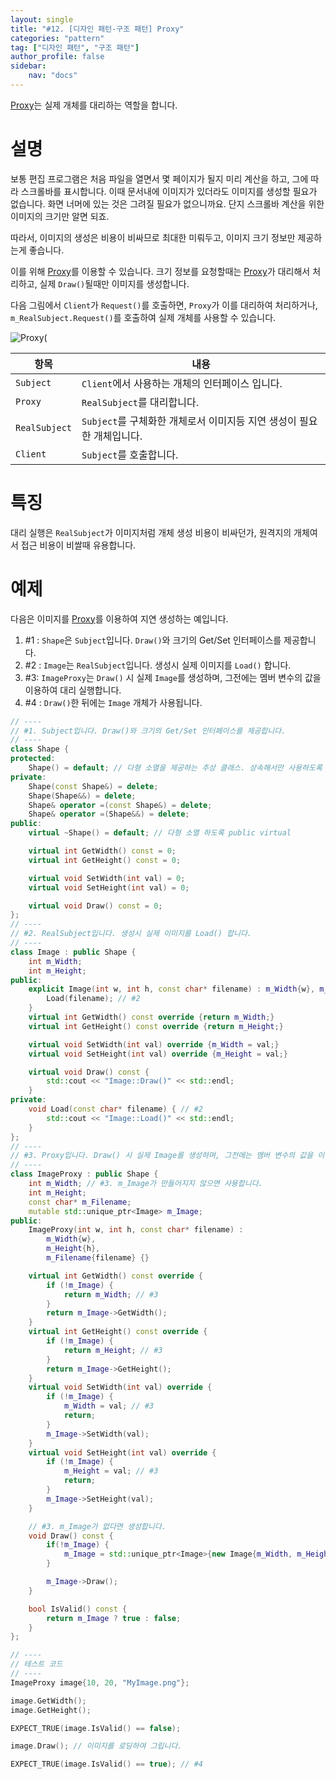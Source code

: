 ```yaml
---
layout: single
title: "#12. [디자인 패턴-구조 패턴] Proxy"
categories: "pattern"
tag: ["디자인 패턴", "구조 패턴"]
author_profile: false
sidebar: 
    nav: "docs"
---
```


[Proxy](https://tango1202.github.io/pattern/pattern-proxy/)는 실제 개체를 대리하는 역할을 합니다.

# 설명

보통 편집 프로그램은 처음 파일을 열면서 몇 페이지가 될지 미리 계산을 하고, 그에 따라 스크롤바를 표시합니다. 이때 문서내에 이미지가 있더라도 이미지를 생성할 필요가 없습니다. 화면 너머에 있는 것은 그려질 필요가 없으니까요. 단지 스크롤바 계산을 위한 이미지의 크기만 알면 되죠.

따라서, 이미지의 생성은 비용이 비싸므로 최대한 미뤄두고, 이미지 크기 정보만 제공하는게 좋습니다.

이를 위해 [Proxy](https://tango1202.github.io/pattern/pattern-proxy/)를 이용할 수 있습니다.
크기 정보를 요청할때는 [Proxy](https://tango1202.github.io/pattern/pattern-proxy/)가 대리해서 처리하고, 실제 `Draw()`될때만 이미지를 생성합니다. 

다음 그림에서 `Client`가 `Request()`를 호출하면, `Proxy`가 이를 대리하여 처리하거나, `m_RealSubject.Request()`를 호출하여 실제 개체를 사용할 수 있습니다.

![Proxy(](https://github.com/tango1202/tango1202.github.io/assets/133472501/37ec027d-96bc-4f8c-abc4-1ff6edbac4db)

|항목|내용|
|--|--|
|`Subject`|`Client`에서 사용하는 개체의 인터페이스 입니다.|
|`Proxy`|`RealSubject`를 대리합니다.|
|`RealSubject`|`Subject`를 구체화한 개체로서 이미지등 지연 생성이 필요한 개체입니다.|
|`Client`|`Subject`를 호출합니다.|

# 특징

대리 실행은 `RealSubject`가 이미지처럼 개체 생성 비용이 비싸던가, 원격지의 개체여서 접근 비용이 비쌀때 유용합니다. 

# 예제

다음은 이미지를 [Proxy](https://tango1202.github.io/pattern/pattern-proxy/)를 이용하여 지연 생성하는 예입니다.

1. #1 : `Shape`은 `Subject`입니다. `Draw()`와 크기의 Get/Set 인터페이스를 제공합니다.
2. #2 : `Image`는 `RealSubject`입니다. 생성시 실제 이미지를 `Load()` 합니다.
3. #3: `ImageProxy`는 `Draw()` 시 실제 `Image`를 생성하며, 그전에는 멤버 변수의 값을 이용하여 대리 실행합니다.
4. #4 : `Draw()`한 뒤에는 `Image` 개체가 사용됩니다.

```cpp
// ----
// #1. Subject입니다. Draw()와 크기의 Get/Set 인터페이스를 제공합니다.
// ----
class Shape {
protected:
    Shape() = default; // 다형 소멸을 제공하는 추상 클래스. 상속해서만 사용하도록 protected
private:
    Shape(const Shape&) = delete;
    Shape(Shape&&) = delete;
    Shape& operator =(const Shape&) = delete;
    Shape& operator =(Shape&&) = delete;          
public:
    virtual ~Shape() = default; // 다형 소멸 하도록 public virtual

    virtual int GetWidth() const = 0;
    virtual int GetHeight() const = 0;

    virtual void SetWidth(int val) = 0;
    virtual void SetHeight(int val) = 0;    

    virtual void Draw() const = 0;   
};
// ----
// #2. RealSubject입니다. 생성시 실제 이미지를 Load() 합니다.
// ----
class Image : public Shape {
    int m_Width;
    int m_Height;
public:
    explicit Image(int w, int h, const char* filename) : m_Width{w}, m_Height{h} {
        Load(filename); // #2
    }
    virtual int GetWidth() const override {return m_Width;}
    virtual int GetHeight() const override {return m_Height;}

    virtual void SetWidth(int val) override {m_Width = val;}
    virtual void SetHeight(int val) override {m_Height = val;}    

    virtual void Draw() const {
        std::cout << "Image::Draw()" << std::endl;
    }
private:
    void Load(const char* filename) { // #2
        std::cout << "Image::Load()" << std::endl;
    }
};
// ----
// #3. Proxy입니다. Draw() 시 실제 Image를 생성하며, 그전에는 멤버 변수의 값을 이용합니다.
// ----
class ImageProxy : public Shape {
    int m_Width; // #3. m_Image가 만들어지지 않으면 사용합니다.
    int m_Height;   
    const char* m_Filename;     
    mutable std::unique_ptr<Image> m_Image; 
public:
    ImageProxy(int w, int h, const char* filename) :
        m_Width{w}, 
        m_Height{h}, 
        m_Filename{filename} {}

    virtual int GetWidth() const override {
        if (!m_Image) {
            return m_Width; // #3
        }
        return m_Image->GetWidth();
    }
    virtual int GetHeight() const override {
        if (!m_Image) {
            return m_Height; // #3  
        }
        return m_Image->GetHeight();
    }
    virtual void SetWidth(int val) override {
        if (!m_Image) {
            m_Width = val; // #3  
            return; 
        }
        m_Image->SetWidth(val);
    }
    virtual void SetHeight(int val) override {
        if (!m_Image) {
            m_Height = val; // #3 
            return; 
        }
        m_Image->SetHeight(val);
    } 

    // #3. m_Image가 없다면 생성합니다.      
    void Draw() const {
        if(!m_Image) {
            m_Image = std::unique_ptr<Image>{new Image{m_Width, m_Height, m_Filename}};
        }

        m_Image->Draw();
    }

    bool IsValid() const {
        return m_Image ? true : false;
    }
};

// ----
// 테스트 코드
// ----
ImageProxy image{10, 20, "MyImage.png"};

image.GetWidth();
image.GetHeight();

EXPECT_TRUE(image.IsValid() == false);

image.Draw(); // 이미지를 로딩하여 그립니다.

EXPECT_TRUE(image.IsValid() == true); // #4    
```
